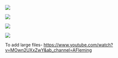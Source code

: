 ![](https://i.imgur.com/FUzHyRh.jpeg)


![](https://i.imgur.com/EVZIP7x.jpeg)


![](https://i.imgur.com/iXZm8Gm.jpeg)


![](https://i.imgur.com/nYa4YOd.jpeg)







To add large files- https://www.youtube.com/watch?v=MOwn2UXxZwY&ab_channel=AFleming
